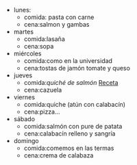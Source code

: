 ﻿- lunes: 
  - comida: pasta con carne     
  - cena:salmon y gambas
- martes
  - comida:lasaña
  - cena:sopa
- miércoles
  - comida:como en la universidad
  - cena:tostas de jamón tomate y queso
- jueves
  - comida:_quiché de salmón_ [Receta](https://www.miarevista.es/salud/fotos/15-recetas-faciles-con-salmon/11)
  - cena:cazuela
- viernes
  - comida:quiche (atún con calabacín)
  - cena:pizza...
- sábado
  - comida:salmón con pure de patata
  - cena:calabacín relleno y sangría
- domingo
  - comida:comemos en las termas
  - cena:crema de calabaza
